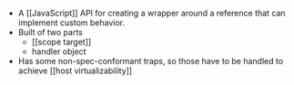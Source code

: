 - A [[JavaScript]] API for creating a wrapper around a reference that can implement custom behavior.
- Built of two parts
    - [[scope target]]
    - handler object
- Has some non-spec-conformant traps, so those have to be handled to achieve [[host virtualizability]]

